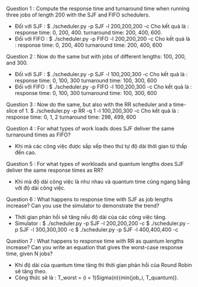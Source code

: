 Question 1 : Compute the response time and turnaround time when running three jobs of length 200 with the SJF and FIFO schedulers.
- Đối với SJF :
$ ./scheduler.py -p SJF -l 200,200,200 -c
Cho kết quả là :
response time: 0, 200, 400.
turnaround time: 200, 400, 600.
- Đối với FIFO :
$ ./scheduler.py -p FIFO -l 200,200,200 -c
Cho kết quả là :
response time: 0, 200, 400
turnaround time: 200, 400, 600

Question 2 : Now do the same but with jobs of different lengths: 100, 200, and 300.
- Đối với SJF :
$ ./scheduler.py -p SJF -l 100,200,300 -c
Cho kết quả là :
response time: 0, 100, 300
turnaround time: 100, 300, 600
- Đối với FIFO :
$ ./scheduler.py -p FIFO -l 100,200,300 -c
Cho kết quả là :
response time: 0, 100, 300
turnaround time: 100, 300, 600

Question 3 : Now do the same, but also with the RR scheduler and a time-slice of 1.
$ ./scheduler.py -p RR -q 1 -l 100,200,300 -c
Cho kết quả là : 
response time: 0, 1, 2
turnaround time: 298, 499, 600

Question 4 : For what types of work loads does SJF deliver the same turnaround times as FIFO?
- Khi mà các công việc được sắp xếp theo thứ tự độ dài thời gian từ thấp đến cao. 

Question 5 : For what types of workloads and quantum lengths does SJF deliver the same response times as RR?
- Khi mà độ dài công việc là như nhau và quantum time cũng ngang bằng với độ dài công việc. 

Question 6 : What happens to response time with SJF as job lengths increase? Can you use the simulator to demonstrate the trend?
- Thời gian phản hồi sẽ tăng nếu độ dài của các công việc tăng. 
- Simulator :
$ ./scheduler.py -p SJF -l 200,200,200 -c
$ ./scheduler.py -p SJF -l 300,300,300 -c
$ ./scheduler.py -p SJF -l 400,400,400 -c

Question 7 : What happens to response time with RR as quantum lengths increase? Can you write an equation that gives the worst-case response time, given N jobs?
- Khi độ dài của quantum time tăng thì thời gian phản hồi của Round Robin sẽ tăng theo. 
- Công thức sẽ là : T_worst = (i = 1)Sigma(n){min(job_i, T_quantum)}. 
